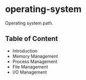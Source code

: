 # operating-system
Operating system path.


## Table of Content
- Introduction 
- Memory Management 
- Process Management
- File Management
- I/O Management

